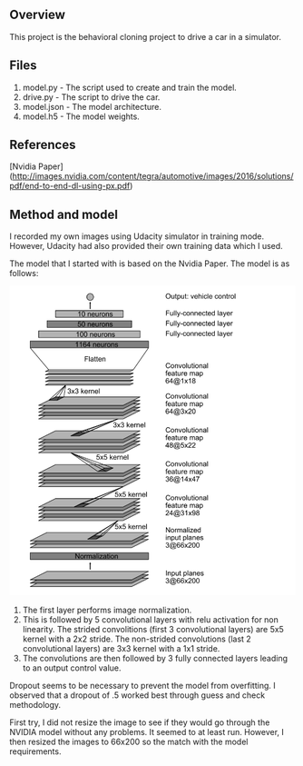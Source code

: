 ## Overview ##

This project is the behavioral cloning project to drive a car in a simulator.

## Files ##
1. model.py - The script used to create and train the model.
1. drive.py - The script to drive the car.
1. model.json - The model architecture.
1. model.h5 - The model weights.

## References ##

[Nvidia Paper] (http://images.nvidia.com/content/tegra/automotive/images/2016/solutions/pdf/end-to-end-dl-using-px.pdf)

## Method and model ##

I recorded my own images using Udacity simulator in training mode. However, Udacity had also provided their own training data which I used. 

The model that I started with is based on the Nvidia Paper. The model is as follows:

![alt tag](model_nvidia.png)
1. The first layer performs image normalization.
1. This is followed by 5 convolutional layers with relu activation for non linearity. The strided convolitions (first 3 convolutional layers) are 5x5 kernel with a 2x2 stride. The non-strided convolutions (last 2 convolutional layers) are 3x3 kernel with a 1x1 stride.
1. The convolutions are then followed by 3 fully connected layers leading to an output control value.


Dropout seems to be necessary to prevent the model from overfitting. I observed that a dropout of .5 worked best through guess and check methodology.

First try, I did not resize the image to see if they would go through the NVIDIA model without any problems. It seemed to at least run. However, I then resized the images to 66x200 so the match with the model requirements.

